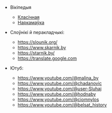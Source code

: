 - Вікіпедыя
  - [Класічная](https://be-tarask.wikipedia.org/ "Класічная")
  - [Наркамаўка](https://be.wikipedia.org "Наркамаўка")

- Слоўнікі й перакладчыкі:
  - https://slounik.org/
  - https://www.skarnik.by
  - https://starnik.by/
  - https://translate.google.com

- Ютуб:
  - https://www.youtube.com/@malina_by  
  - https://www.youtube.com/@chadanovic 
  - https://www.youtube.com/@user-Sluhaj
  - https://www.youtube.com/@hodnaby
  - https://www.youtube.com/@ciomnylos 
  - https://www.youtube.com/@belsat_history


 
